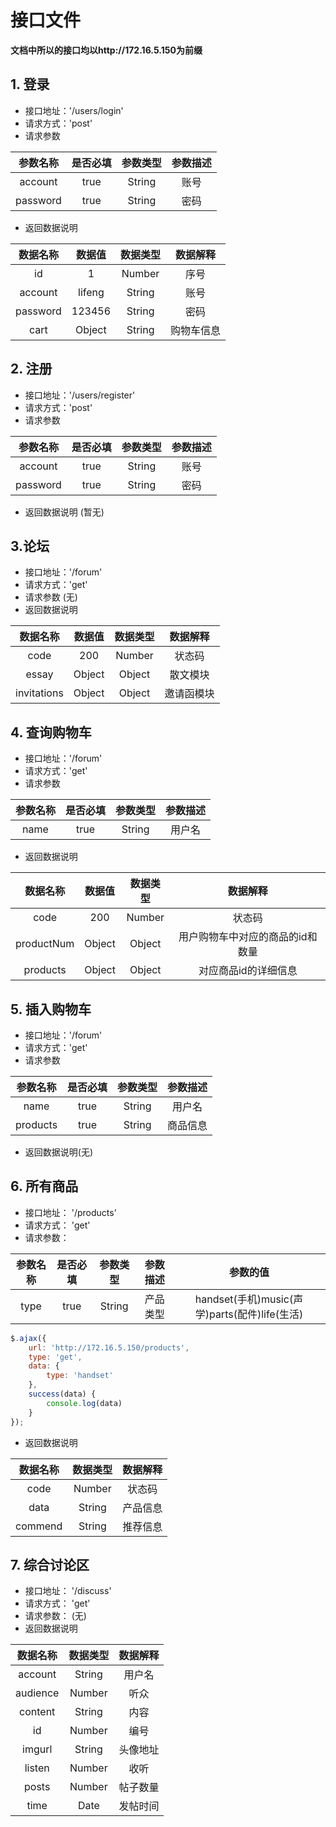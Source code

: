 # 接口文件
**文档中所以的接口均以http://172.16.5.150为前缀**

## 1. 登录
- 接口地址：'/users/login'
- 请求方式：'post'
- 请求参数

|参数名称 |是否必填|参数类型|参数描述|
|  :---: | :---: |  :---: | :---: |
|account|true|String|账号|
|password|true|String|密码|

- 返回数据说明

|数据名称 |数据值  |数据类型|数据解释|
|  :---: | :---: |  :---: | :---: |
|id|1|Number|序号|
|account|lifeng|String|账号|
|password|123456|String|密码|
|cart|Object|String|购物车信息|


## 2. 注册
- 接口地址：'/users/register'
- 请求方式：'post'
- 请求参数

|参数名称 |是否必填|参数类型|参数描述|
|  :---: | :---: |  :---: | :---: |
|account|true|String|账号|
|password|true|String|密码|

- 返回数据说明 (暂无)


## 3.论坛
- 接口地址：'/forum'
- 请求方式：'get'
- 请求参数 (无)
- 返回数据说明

|数据名称 |数据值  |数据类型|数据解释|
|  :---: | :---: |  :---: | :---: |
|code|200|Number|状态码|
|essay|Object|Object|散文模块|
|invitations|Object|Object|邀请函模块|

## 4. 查询购物车
- 接口地址：'/forum'
- 请求方式：'get'
- 请求参数 

|参数名称 |是否必填|参数类型|参数描述|
|  :---: | :---: |  :---: | :---: |
|name|true|String|用户名|

- 返回数据说明

|数据名称 |数据值  |数据类型|数据解释|
|  :---: | :---: |  :---: | :---: |
|code|200|Number|状态码|
|productNum|Object|Object|用户购物车中对应的商品的id和数量|
|products|Object|Object|对应商品id的详细信息|

## 5. 插入购物车
- 接口地址：'/forum'
- 请求方式：'get'
- 请求参数 

|参数名称 |是否必填|参数类型|参数描述|
|  :---: | :---: |  :---: | :---: |
|name|true|String|用户名|
|products|true|String|商品信息|

- 返回数据说明(无)

## 6. 所有商品
- 接口地址： '/products'
- 请求方式： 'get'
- 请求参数：

|参数名称 |是否必填|参数类型|参数描述|参数的值|
|  :---: | :---: |  :---: | :---: | :---: |
|type|true|String|产品类型|handset(手机)music(声学)parts(配件)life(生活)|

```javascript
$.ajax({
    url: 'http://172.16.5.150/products',
    type: 'get',
    data: {
        type: 'handset'
    },
    success(data) {
        console.log(data)
    }
});
```
- 返回数据说明

|数据名称|数据类型|数据解释|
|  :---: | :---: |  :---: |
|code|Number|状态码|
|data|String|产品信息|
|commend|String|推荐信息|

## 7. 综合讨论区
- 接口地址： '/discuss'
- 请求方式： 'get'
- 请求参数： (无)
- 返回数据说明

|数据名称|数据类型|数据解释|
| :---: | :---: |  :---: |
|account|String|用户名|
|audience|Number|听众|
|content|String|内容|
|id|Number|编号|
|imgurl|String|头像地址|
|listen|Number|收听|
|posts|Number|帖子数量|
|time|Date|发帖时间|